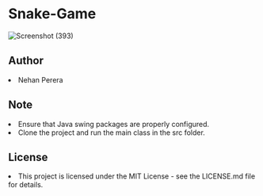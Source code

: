 # Snake-Game

![Screenshot (393)](https://github.com/NehanMP/Snake-Game/assets/148346345/41edef85-7f39-4fa8-a153-c53a19952967)


## Author
<li>Nehan Perera</li>

## Note 
<li>Ensure that Java swing packages are properly configured.</li>
<li>Clone the project and run the main class in the src folder.</li>

## License
<li>This project is licensed under the MIT License - see the LICENSE.md file for details.</li>
